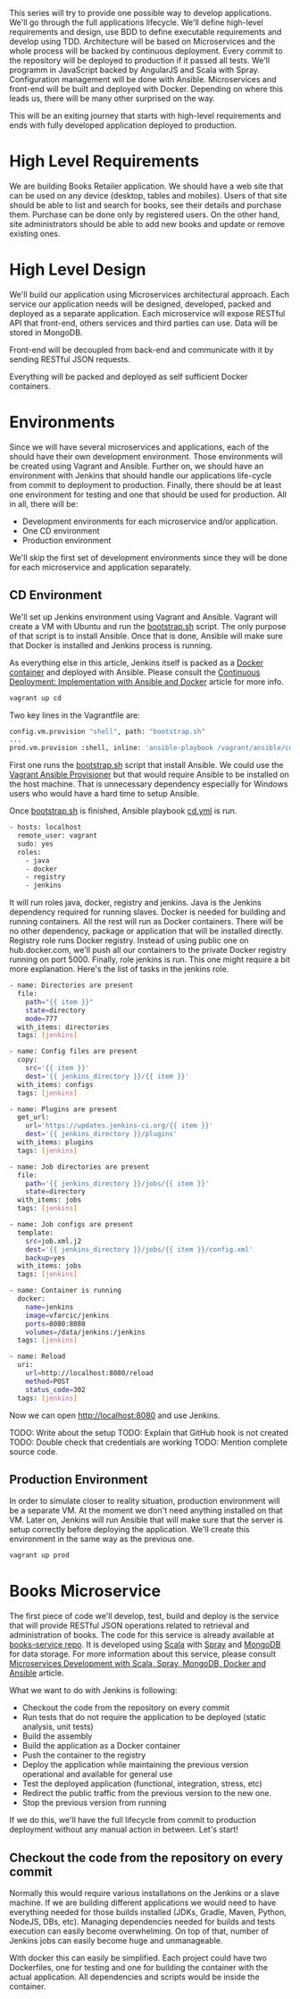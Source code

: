 This series will try to provide one possible way to develop applications. We'll go through the full applications lifecycle. We'll define high-level requirements and design, use BDD to define executable requirements and develop using TDD. Architecture will be based on Microservices and the whole process will be backed by continuous deployment. Every commit to the repository will be deployed to production if it passed all tests. We'll programm in JavaScript backed by AngularJS and Scala with Spray. Configuration management will be done with Ansible. Microservices and front-end will be built and deployed with Docker. Depending on where this leads us, there will be many other surprised on the way.

This will be an exiting journey that starts with high-level requirements and ends with fully developed application deployed to production.

High Level Requirements
=======================

We are building Books Retailer application. We should have a web site that can be used on any device (desktop, tables and mobiles). Users of that site should be able to list and search for books, see their details and purchase them. Purchase can be done only by registered users. On the other hand, site administrators should be able to add new books and update or remove existing ones.

High Level Design
=================

We'll build our application using Microservices architectural approach. Each service our application needs will be designed, developed, packed and deployed as a separate application. Each microservice will expose RESTful API that front-end, others services and third parties can use. Data will be stored in MongoDB.

Front-end will be decoupled from back-end and communicate with it by sending RESTful JSON requests.

Everything will be packed and deployed as self sufficient Docker containers.

Environments
============

Since we will have several microservices and applications, each of the should have their own development environment. Those environments will be created using Vagrant and Ansible. Further on, we should have an environment with Jenkins that should handle our applications life-cycle from commit to deployment to production. Finally, there should be at least one environment for testing and one that should be used for production. All in all, there will be:

* Development environments for each microservice and/or application.
* One CD environment
* Production environment

We'll skip the first set of development environments since they will be done for each microservice and application separately.
 
CD Environment
--------------

We'll set up Jenkins environment using Vagrant and Ansible. Vagrant will create a VM with Ubuntu and run the [bootstrap.sh](https://github.com/vfarcic/cd-workshop/blob/master/bootstrap.sh) script. The only purpose of that script is to install Ansible. Once that is done, Ansible will make sure that Docker is installed and Jenkins process is running.

As everything else in this article, Jenkins itself is packed as a [Docker container](https://registry.hub.docker.com/u/vfarcic/jenkins/dockerfile/) and deployed with Ansible. Please consult the [Continuous Deployment: Implementation with Ansible and Docker](http://technologyconversations.com/2014/12/29/continuous-deployment-implementation-with-ansible-and-docker/) article for more info.

```bash
vagrant up cd
```

Two key lines in the Vagrantfile are:

```bash
config.vm.provision "shell", path: "bootstrap.sh"
...
prod.vm.provision :shell, inline: 'ansible-playbook /vagrant/ansible/cd.yml -c local'
```

First one runs the [bootstrap.sh](https://github.com/vfarcic/cd-workshop/blob/master/bootstrap.sh) script that install Ansible. We could use the [Vagrant Ansible Provisioner](https://docs.vagrantup.com/v2/provisioning/ansible.html) but that would require Ansible to be installed on the host machine. That is unnecessary dependency especially for Windows users who would have a hard time to setup Ansible.

Once [bootstrap.sh](https://github.com/vfarcic/cd-workshop/blob/master/bootstrap.sh) is finished, Ansible playbook [cd.yml](https://github.com/vfarcic/cd-workshop/blob/master/ansible/cd.yml) is run.
 
```bash
- hosts: localhost
  remote_user: vagrant
  sudo: yes
  roles:
    - java
    - docker
    - registry
    - jenkins
```

It will run roles java, docker, registry and jenkins. Java is the Jenkins dependency required for running slaves. Docker is needed for building and running containers. All the rest will run as Docker containers. There will be no other dependency, package or application that will be installed directly. Registry role runs Docker registry. Instead of using public one on hub.docker.com, we'll push all our containers to the private Docker registry running on port 5000. Finally, role jenkins is run. This one might require a bit more explanation. Here's the list of tasks in the jenkins role.

```bash
- name: Directories are present
  file:
    path="{{ item }}"
    state=directory
    mode=777
  with_items: directories
  tags: [jenkins]

- name: Config files are present
  copy:
    src='{{ item }}'
    dest='{{ jenkins_directory }}/{{ item }}'
  with_items: configs
  tags: [jenkins]

- name: Plugins are present
  get_url:
    url='https://updates.jenkins-ci.org/{{ item }}'
    dest='{{ jenkins_directory }}/plugins'
  with_items: plugins
  tags: [jenkins]

- name: Job directories are present
  file:
    path='{{ jenkins_directory }}/jobs/{{ item }}'
    state=directory
  with_items: jobs
  tags: [jenkins]

- name: Job configs are present
  template:
    src=job.xml.j2
    dest='{{ jenkins_directory }}/jobs/{{ item }}/config.xml'
    backup=yes
  with_items: jobs
  tags: [jenkins]

- name: Container is running
  docker:
    name=jenkins
    image=vfarcic/jenkins
    ports=8080:8080
    volumes=/data/jenkins:/jenkins
  tags: [jenkins]

- name: Reload
  uri:
    url=http://localhost:8080/reload
    method=POST
    status_code=302
  tags: [jenkins]
```

Now we can open [http://localhost:8080](http://localhost:8080) and use Jenkins.

TODO: Write about the setup
TODO: Explain that GitHub hook is not created
TODO: Double check that credentials are working
TODO: Mention complete source code.

Production Environment
----------------------

In order to simulate closer to reality situation, production environment will be a separate VM. At the moment we don't need anything installed on that VM. Later on, Jenkins will run Ansible that will make sure that the server is setup correctly before deploying the application. We'll create this environment in the same way as the previous one.

```bash
vagrant up prod
```

Books Microservice
==================

The first piece of code we'll develop, test, build and deploy is the service that will provide RESTful JSON operations related to retrieval and administration of books. The code for this service is already available at [books-service repo](https://github.com/vfarcic/books-service). It is developed using [Scala](http://www.scala-lang.org/) with [Spray](http://spray.io/) and [MongoDB](http://www.mongodb.org/) for data storage. For more information about this service, please consult [Microservices Development with Scala, Spray, MongoDB, Docker and Ansible](http://technologyconversations.com/2015/01/26/microservices-development-with-scala-spray-mongodb-docker-and-ansible/) article.

What we want to do with Jenkins is following:

* Checkout the code from the repository on every commit
* Run tests that do not require the application to be deployed (static analysis, unit tests)
* Build the assembly
* Build the application as a Docker container
* Push the container to the registry
* Deploy the application while maintaining the previous version operational and available for general use
* Test the deployed application (functional, integration, stress, etc)
* Redirect the public traffic from the previous version to the new one.
* Stop the previous version from running

If we do this, we'll have the full lifecycle from commit to production deployment without any manual action in between. Let's start!

Checkout the code from the repository on every commit
-----------------------------------------------------

Normally this would require various installations on the Jenkins or a slave machine. If we are building different applications we would need to have everything needed for those builds installed (JDKs, Gradle, Maven, Python, NodeJS, DBs, etc). Managing dependencies needed for builds and tests execution can easily become overwhelming. On top of that, number of Jenkins jobs can easily become huge and unmanageable.

With docker this can easily be simplified. Each project could have two Dockerfiles, one for testing and one for building the container with the actual application. All dependencies and scripts would be inside the container.